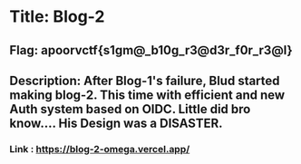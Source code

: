 # Title: Blog-2
## Flag: apoorvctf{s1gm@_b10g_r3@d3r_f0r_r3@l}
## Description: After Blog-1's failure, Blud started making blog-2. This time with efficient and new Auth system based on OIDC. Little did bro know.... His Design was a DISASTER.

### Link : https://blog-2-omega.vercel.app/